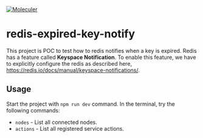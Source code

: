 [![Moleculer](https://badgen.net/badge/Powered%20by/Moleculer/0e83cd)](https://moleculer.services)

# redis-expired-key-notify
This project is POC to test how to redis notifies when a key is expired. Redis has a feature called **Keyspace Notification**. To enable this feature, we have to explicitly configure the redis as described here, https://redis.io/docs/manual/keyspace-notifications/.

## Usage
Start the project with `npm run dev` command.
In the terminal, try the following commands:
- `nodes` - List all connected nodes.
- `actions` - List all registered service actions.